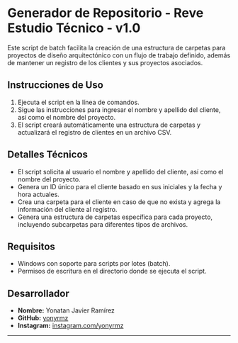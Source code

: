 # Generador de Repositorio - Reve Estudio Técnico - v1.0

Este script de batch facilita la creación de una estructura de carpetas para proyectos de diseño arquitectónico con un flujo de trabajo definido, además de mantener un registro de los clientes y sus proyectos asociados.

## Instrucciones de Uso

1. Ejecuta el script en la línea de comandos.
2. Sigue las instrucciones para ingresar el nombre y apellido del cliente, así como el nombre del proyecto.
3. El script creará automáticamente una estructura de carpetas y actualizará el registro de clientes en un archivo CSV.

## Detalles Técnicos

- El script solicita al usuario el nombre y apellido del cliente, así como el nombre del proyecto.
- Genera un ID único para el cliente basado en sus iniciales y la fecha y hora actuales.
- Crea una carpeta para el cliente en caso de que no exista y agrega la información del cliente al registro.
- Genera una estructura de carpetas específica para cada proyecto, incluyendo subcarpetas para diferentes tipos de archivos.

## Requisitos

- Windows con soporte para scripts por lotes (batch).
- Permisos de escritura en el directorio donde se ejecuta el script.

## Desarrollador

- **Nombre:** Yonatan Javier Ramírez
- **GitHub:** [yonyrmz](https://github.com/yonyrmz)
- **Instagram:** [instagram.com/yonyrmz](https://instagram.com/yonyrmz)

---
